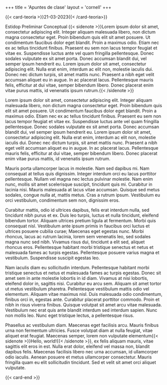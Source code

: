 +++
title = 'Apuntes de clase'
layout = 'cornell'
+++

{{< card-teoria >}}21-03-2023{{< /card-teoria>}}

Estidop Preliminar Conceptual {{< sidenote >}}Lorem ipsum dolor sit amet, consectetur adipiscing elit. Integer aliquam malesuada libero, non dictum magna consectetur eget. Proin bibendum quis elit sit amet posuere. Ut condimentum faucibus dolor eget blandit. Proin a maximus odio. Etiam nec ex ac tellus tincidunt finibus. Praesent eu sem non lacus tempor feugiat et vitae ex. Suspendisse luctus ante vel quam fringilla pellentesque. Donec sodales vulputate ex sit amet porta. Donec accumsan blandit dui, vel semper ipsum hendrerit eu. Lorem ipsum dolor sit amet, consectetur adipiscing elit. Nulla erat enim, interdum ac elit non, molestie iaculis dui. Donec nec dictum turpis, sit amet mattis nunc. Praesent a nibh eget velit accumsan aliquet eu in augue. In ac placerat lacus. Pellentesque mauris felis, efficitur at dui vitae, semper bibendum libero. Donec placerat enim vitae purus mattis, id venenatis ipsum rutrum.{{< /sidenote >}}

Lorem ipsum dolor sit amet, consectetur adipiscing elit. Integer aliquam malesuada libero, non dictum magna consectetur eget. Proin bibendum quis elit sit amet posuere. Ut condimentum faucibus dolor eget blandit. Proin a maximus odio. Etiam nec ex ac tellus tincidunt finibus. Praesent eu sem non lacus tempor feugiat et vitae ex. Suspendisse luctus ante vel quam fringilla pellentesque. Donec sodales vulputate ex sit amet porta. Donec accumsan blandit dui, vel semper ipsum hendrerit eu. Lorem ipsum dolor sit amet, consectetur adipiscing elit. Nulla erat enim, interdum ac elit non, molestie iaculis dui. Donec nec dictum turpis, sit amet mattis nunc. Praesent a nibh eget velit accumsan aliquet eu in augue. In ac placerat lacus. Pellentesque mauris felis, efficitur at dui vitae, semper bibendum libero. Donec placerat enim vitae purus mattis, id venenatis ipsum rutrum.

Mauris porta ullamcorper lacus in molestie. Nam sed dapibus mi. Nam consequat at tellus quis dignissim. Integer interdum orci eu lacus porttitor pellentesque. Nullam vel magna nec lectus pulvinar molestie. Nam enim nunc, mollis sit amet scelerisque suscipit, tincidunt quis mi. Curabitur in lacinia nisi. Mauris malesuada at lacus vitae accumsan. Quisque sed metus sodales, congue nulla at, mattis metus. Cras a rutrum ipsum. Vestibulum eu orci vestibulum, condimentum sem non, dignissim eros.

Curabitur mattis, odio id ultrices dapibus, felis erat interdum nulla, sed tincidunt nibh purus et ex. Duis leo turpis, luctus et nulla tincidunt, eleifend bibendum tortor. Aliquam ultrices pretium ligula at fermentum. Morbi quis consequat nisl. Vestibulum ante ipsum primis in faucibus orci luctus et ultrices posuere cubilia curae; Maecenas eget egestas nunc. Morbi rhoncus, lacus ac rutrum lacinia, lorem sem venenatis leo, sed sodales magna nunc sed nibh. Vivamus risus dui, tincidunt a elit sed, aliquet rhoncus eros. Pellentesque habitant morbi tristique senectus et netus et malesuada fames ac turpis egestas. Pellentesque posuere varius magna et vestibulum. Suspendisse suscipit egestas leo.

Nam iaculis diam eu sollicitudin interdum. Pellentesque habitant morbi tristique senectus et netus et malesuada fames ac turpis egestas. Donec sit amet sem in ante molestie lobortis in id diam. Vivamus at nisi lobortis, eleifend dolor in, sagittis nisi. Curabitur eu arcu sem. Aliquam sit amet tortor ut metus vestibulum pharetra. Pellentesque vestibulum mattis odio vel elementum. Aliquam vitae maximus nisl. Duis malesuada odio condimentum, finibus orci in, egestas ante. Curabitur placerat porttitor commodo. Proin et nibh in risus viverra finibus. Quisque volutpat sit amet arcu vitae malesuada. Vestibulum nec erat quis ante blandit interdum sed interdum sapien. Nunc non mollis leo. Nunc eget tristique lectus, a pellentesque risus.

Phasellus ac vestibulum diam. Maecenas eget facilisis arcu. Mauris finibus urna non fermentum ultricies. Fusce volutpat diam at nulla feugiat, vitae aliquet erat feugiat. Maecenas semper, lorem non vulputate elementum{{< sidenote >}}Hello, world!{{< /sidenote >}}, ex felis aliquam mauris, vitae sagittis elit eros in est. Nulla erat dolor, eleifend vel massa non, blandit dapibus felis. Maecenas facilisis libero nec urna accumsan, id ullamcorper odio iaculis. Aenean posuere et metus ullamcorper consectetur. Mauris fringilla quam eu elit sollicitudin tincidunt. Sed et velit sit amet orci aliquet vulputate. 

{{< card-end >}}